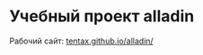 # Учебный проект alladin

Рабочий сайт: [tentax.github.io/alladin/](https://tentax.github.io/alladin/)



 
